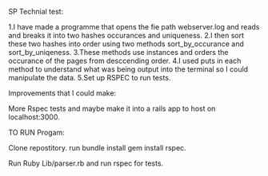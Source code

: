 SP Technial test:

1.I have made a programme that opens the fie path webserver.log and reads and breaks it into two hashes occurances and uniqueness.
2.I then sort these two hashes into order using two methods sort_by_occurance and sort_by_uniqeness.
3.These methods use instances and orders the occurance of the pages from desccending order.
4.I used puts in each method to understand what was being output into the terminal so I could manipulate the data.
5.Set up RSPEC to run tests.

Improvements that I could make:

More Rspec tests and maybe make it into a rails app to host on localhost:3000.

TO RUN Progam:

Clone repostitory.
run bundle install
gem install rspec.

Run Ruby Lib/parser.rb
and run rspec for tests. 
